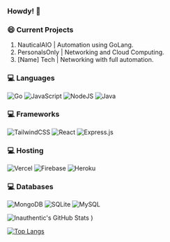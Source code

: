 ### Howdy! 🤠

### 😄 Current Projects
1. NauticalAIO | Automation using GoLang.
2. PersonalsOnly | Networking and Cloud Computing.
3. [Name] Tech | Networking with full automation.

### 💻 Languages
<img alt="Go" src="https://img.shields.io/badge/go-%2300ADD8.svg?style=for-the-badge&logo=go&logoColor=white"/> <img alt="JavaScript" src="https://img.shields.io/badge/javascript-%23323330.svg?style=for-the-badge&logo=javascript&logoColor=%23F7DF1E"/> <img alt="NodeJS" src="https://img.shields.io/badge/node.js-%2343853D.svg?style=for-the-badge&logo=node-dot-js&logoColor=white"/> <img alt="Java" src="https://img.shields.io/badge/java-%23ED8B00.svg?style=for-the-badge&logo=java&logoColor=white"/>

### 💻 Frameworks
<img alt="TailwindCSS" src="https://img.shields.io/badge/tailwindcss-%2338B2AC.svg?style=for-the-badge&logo=tailwind-css&logoColor=white"/> <img alt="React" src="https://img.shields.io/badge/react-%2320232a.svg?style=for-the-badge&logo=react&logoColor=%2361DAFB"/> <img alt="Express.js" src="https://img.shields.io/badge/express.js-%23404d59.svg?style=for-the-badge&logo=express&logoColor=%2361DAFB"/> 
### 💻 Hosting
<img alt="Vercel" src="https://img.shields.io/badge/vercel-%23000000.svg?style=for-the-badge&logo=vercel&logoColor=white"/> <img alt="Firebase" src="https://img.shields.io/badge/firebase-%23039BE5.svg?style=for-the-badge&logo=firebase"/> 	<img alt="Heroku" src="https://img.shields.io/badge/heroku-%23430098.svg?style=for-the-badge&logo=heroku&logoColor=white"/>

### 💻 Databases
<img alt="MongoDB" src ="https://img.shields.io/badge/MongoDB-%234ea94b.svg?style=for-the-badge&logo=mongodb&logoColor=white"/> <img alt="SQLite" src ="https://img.shields.io/badge/sqlite-%2307405e.svg?style=for-the-badge&logo=sqlite&logoColor=white"/> <img alt="MySQL" src="https://img.shields.io/badge/mysql-%2300f.svg?style=for-the-badge&logo=mysql&logoColor=white"/>
<!---
inauthentic/inauthentic is a ✨ special ✨ repository because its `README.md` (this file) appears on your GitHub profile.
You can click the Preview link to take a look at your changes.
--->

![Inauthentic's GitHub Stats](https://github-readme-stats.vercel.app/api?username=inauthentic&show_icons=true&theme=synthwave&hide_border=true&include_all_commits=true&count_private=true&include_all_repositories=true)
)


[![Top Langs](https://github-readme-stats.vercel.app/api/top-langs/?username=inauthentic&theme=synthwave&hide_border=true&&count_private=true&include_all_repositories=true)](https://github.com/inauthentic/github-readme-stats)


